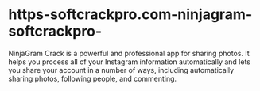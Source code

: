 # https-softcrackpro.com-ninjagram-softcrackpro-
NinjaGram Crack is a powerful and professional app for sharing photos. It helps you process all of your Instagram information automatically and lets you share your account in a number of ways, including automatically sharing photos, following people, and commenting.

